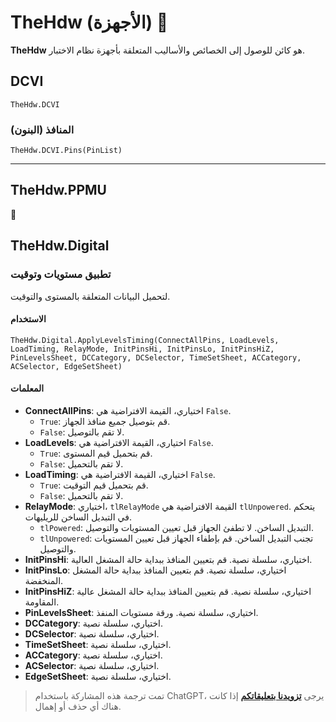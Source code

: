 # TheHdw (الأجهزة) 🚧

**TheHdw** هو كائن للوصول إلى الخصائص والأساليب المتعلقة بأجهزة نظام الاختبار.

## DCVI

```vbscript
TheHdw.DCVI
```

### المنافذ (البنون)

```vbscript
TheHdw.DCVI.Pins(PinList)
```

---

## TheHdw.PPMU

🚧

## TheHdw.Digital

### تطبيق مستويات وتوقيت

لتحميل البيانات المتعلقة بالمستوى والتوقيت.

#### الاستخدام

```vbscript
TheHdw.Digital.ApplyLevelsTiming(ConnectAllPins, LoadLevels, LoadTiming, RelayMode, InitPinsHi, InitPinsLo, InitPinsHiZ, PinLevelsSheet, DCCategory, DCSelector, TimeSetSheet, ACCategory, ACSelector, EdgeSetSheet)
```

#### المعلمات

- **ConnectAllPins**: اختياري، القيمة الافتراضية هي `False`.
  - `True`: قم بتوصيل جميع منافذ الجهاز.
  - `False`: لا تقم بالتوصيل.
- **LoadLevels**: اختياري، القيمة الافتراضية هي `False`.
  - `True`: قم بتحميل قيم المستوى.
  - `False`: لا تقم بالتحميل.
- **LoadTiming**: اختياري، القيمة الافتراضية هي `False`.
  - `True`: قم بتحميل قيم التوقيت.
  - `False`: لا تقم بالتحميل.
- **RelayMode**: اختياري، `tlRelayMode` القيمة الافتراضية هي `tlUnpowered`. يتحكم في التبديل الساخن للريليهات.
  - `tlPowered`: التبديل الساخن. لا تطفئ الجهاز قبل تعيين المستويات والتوصيل.
  - `tlUnpowered`: تجنب التبديل الساخن. قم بإطفاء الجهاز قبل تعيين المستويات والتوصيل.
- **InitPinsHi**: اختياري، سلسلة نصية. قم بتعيين المنافذ ببداية حالة المشغل العالية.
- **InitPinsLo**: اختياري، سلسلة نصية. قم بتعيين المنافذ ببداية حالة المشغل المنخفضة.
- **InitPinsHiZ**: اختياري، سلسلة نصية. قم بتعيين المنافذ ببداية حالة المشغل عالية المقاومة.
- **PinLevelsSheet**: اختياري، سلسلة نصية. ورقة مستويات المنفذ.
- **DCCategory**: اختياري، سلسلة نصية.
- **DCSelector**: اختياري، سلسلة نصية.
- **TimeSetSheet**: اختياري، سلسلة نصية.
- **ACCategory**: اختياري، سلسلة نصية.
- **ACSelector**: اختياري، سلسلة نصية.
- **EdgeSetSheet**: اختياري، سلسلة نصية.

> تمت ترجمة هذه المشاركة باستخدام ChatGPT، يرجى [**تزويدنا بتعليقاتكم**](https://github.com/linyuxuanlin/Wiki_MkDocs/issues/new) إذا كانت هناك أي حذف أو إهمال.